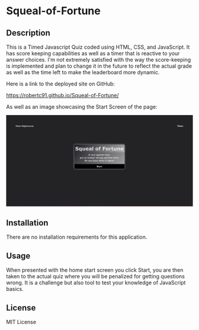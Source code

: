 # Squeal-of-Fortune

## Description

This is a Timed Javascript Quiz coded using HTML, CSS, and JavaScript. It has score keeping capabilities as well as a timer that is reactive to your answer choices. I'm not extremely satisfied with the way the score-keeping is implemented and plan to change it in the future to reflect the actual grade as well as the time left to make the leaderboard more dynamic.

Here is a link to the deployed site on GitHub:

https://robertc91.github.io/Squeal-of-Fortune/

As well as an image showcasing the Start Screen of the page:

![Alt text](Images/Squeal.png)

## Installation

There are no installation requirements for this application.

## Usage

When presented with the home start screen you click Start, you are then taken to the actual quiz where you will be penalized for getting questions wrong. It is a challenge but also tool to test your knowledge of JavaScript basics.


## License

MIT License